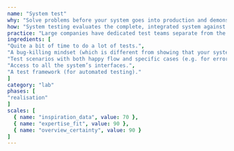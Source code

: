 ```yaml
---
name: "System test"
why: "Solve problems before your system goes into production and demonstrate that the system operates according to its requirements."
how: "System testing evaluates the complete, integrated system against its requirements. Create a test plan based on the requirements. It should contain test cases with expected outcomes. Over one or more test rounds, test the system and compare the results with the expected outcomes. Each test round ends with a conclusion (pass or fail) for the system or parts of it."
practice: "Large companies have dedicated test teams separate from the developers, as finding bugs requires a different competence and mindset than developing an IT system"
ingredients: [
"Quite a bit of time to do a lot of tests.",
"A bug-killing mindset (which is different from showing that your system works).",
"Test scenarios with both happy flow and specific cases (e.g. for error handling).",
"Access to all the system’s interfaces.",
"A test framework (for automated testing)."
]
category: "lab"
phases: [
"realisation"
]
scales: [
  { name: "inspiration_data", value: 70 },
  { name: "expertise_fit", value: 90 },
  { name: "overview_certainty", value: 90 }
]
---
```

